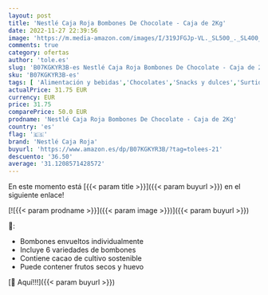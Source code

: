 ```yaml
---
layout: post
title: 'Nestlé Caja Roja Bombones De Chocolate - Caja de 2Kg'
date: 2022-11-27 22:39:56
image: 'https://m.media-amazon.com/images/I/319JFGJp-VL._SL500_._SL400_.jpg'
comments: true
category: ofertas
author: 'tole.es'
slug: 'B07KGKYR3B-es Nestlé Caja Roja Bombones De Chocolate - Caja de 2Kg'
sku: 'B07KGKYR3B-es'
tags: [ 'Alimentación y bebidas','Chocolates','Snacks y dulces','Surtidos de chocolates','bombones','nestlé caja roja','🇪🇸', ]
actualPrice: 31.75 EUR
currency: EUR
price: 31.75
comparePrice: 50.0 EUR
prodname: 'Nestlé Caja Roja Bombones De Chocolate - Caja de 2Kg'
country: 'es'
flag: '🇪🇸'
brand: 'Nestlé Caja Roja'
buyurl: 'https://www.amazon.es/dp/B07KGKYR3B/?tag=tolees-21'
descuento: '36.50'
average: '31.1208571428572'
---
```


En este momento está [{{< param title >}}]({{< param buyurl >}}) en el siguiente enlace!

[![{{< param prodname >}}]({{< param image >}})]({{< param buyurl >}})

🔎:

- Bombones envueltos individualmente
- Incluye 6 variedades de bombones
- Contiene cacao de cultivo sostenible
- Puede contener frutos secos y huevo

[🛒 Aquí!!!]({{< param buyurl >}})
